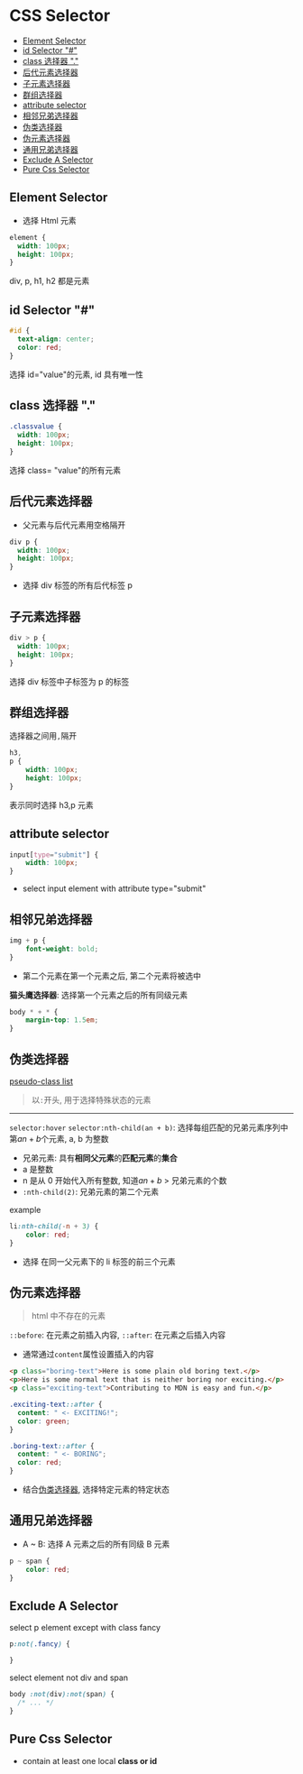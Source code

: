 # CSS Selector

- [Element Selector](#element-selector)
- [id Selector "#"](#id-selector-)
- [class 选择器 "."](#class-选择器-)
- [后代元素选择器](#后代元素选择器)
- [子元素选择器](#子元素选择器)
- [群组选择器](#群组选择器)
- [attribute selector](#attribute-selector)
- [相邻兄弟选择器](#相邻兄弟选择器)
- [伪类选择器](#伪类选择器)
- [伪元素选择器](#伪元素选择器)
- [通用兄弟选择器](#通用兄弟选择器)
- [Exclude A Selector](#exclude-a-selector)
- [Pure Css Selector](#pure-css-selector)

## Element Selector

- 选择 Html 元素

```css
element {
  width: 100px;
  height: 100px;
}
```

div, p, h1, h2 都是元素

## id Selector "\#"

```css
#id {
  text-align: center;
  color: red;
}
```

选择 id="value"的元素, id 具有唯一性

## class 选择器 "."

```css
.classvalue {
  width: 100px;
  height: 100px;
}
```

选择 class= "value"的所有元素

## 后代元素选择器

- 父元素与后代元素用空格隔开

```css
div p {
  width: 100px;
  height: 100px;
}
```

- 选择 div 标签的所有后代标签 p

## 子元素选择器

```css
div > p {
  width: 100px;
  height: 100px;
}
```

选择 div 标签中子标签为 p 的标签

## 群组选择器

选择器之间用`,`隔开

```css
h3,
p {
    width: 100px;
    height: 100px;
}
```

表示同时选择 h3,p 元素

## attribute selector

```css
input[type="submit"] {
    width: 100px;
}
```

- select input element with attribute type="submit"

## 相邻兄弟选择器

```css
img + p {
    font-weight: bold;
}
```

-   第二个元素在第一个元素之后, 第二个元素将被选中

**猫头鹰选择器**: 选择第一个元素之后的所有同级元素

```css
body * + * {
    margin-top: 1.5em;
}
```

## 伪类选择器

[pseudo-class list](css-pesudo-class.md)

> 以`:`开头, 用于选择特殊状态的元素

---

`selector:hover`
`selector:nth-child(an + b)`: 选择每组匹配的兄弟元素序列中第$an + b$个元素, a, b 为整数

- 兄弟元素: 具有**相同父元素**的**匹配元素**的**集合**
- a 是整数
- n 是从 0 开始代入所有整数, 知道$an + b$ > 兄弟元素的个数
- `:nth-child(2)`: 兄弟元素的第二个元素

example

```css
li:nth-child(-n + 3) {
    color: red;
}
```

- 选择 在同一父元素下的 li 标签的前三个元素

## 伪元素选择器

> html 中不存在的元素

`::before`: 在元素之前插入内容, `::after`: 在元素之后插入内容

- 通常通过`content`属性设置插入的内容

```html
<p class="boring-text">Here is some plain old boring text.</p>
<p>Here is some normal text that is neither boring nor exciting.</p>
<p class="exciting-text">Contributing to MDN is easy and fun.</p>
```


```css
.exciting-text::after {
  content: " <- EXCITING!";
  color: green;
}

.boring-text::after {
  content: " <- BORING";
  color: red;
}
```

- 结合[伪类选择器](#伪类选择器), 选择特定元素的特定状态

## 通用兄弟选择器

- A ~ B: 选择 A 元素之后的所有同级 B 元素

```css
p ~ span {
    color: red;
}
```

## Exclude A Selector

select p element except with class fancy

```css
p:not(.fancy) {

}
```

select element not div and span

```css
body :not(div):not(span) {
  /* ... */
}
```

## Pure Css Selector

- contain at least one local **class or id**
